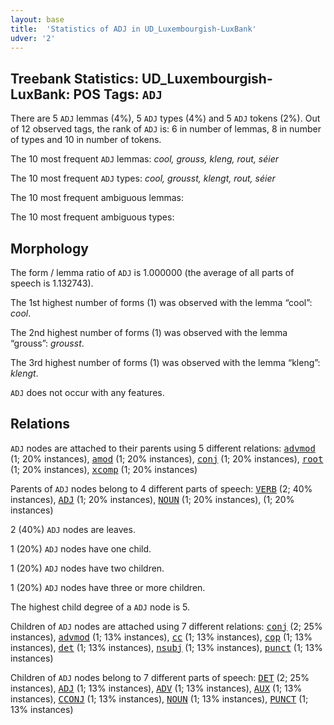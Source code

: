 ```yaml
---
layout: base
title:  'Statistics of ADJ in UD_Luxembourgish-LuxBank'
udver: '2'
---
```


## Treebank Statistics: UD_Luxembourgish-LuxBank: POS Tags: `ADJ`

There are 5 `ADJ` lemmas (4%), 5 `ADJ` types (4%) and 5 `ADJ` tokens (2%).
Out of 12 observed tags, the rank of `ADJ` is: 6 in number of lemmas, 8 in number of types and 10 in number of tokens.

The 10 most frequent `ADJ` lemmas: <em>cool, grouss, kleng, rout, séier</em>

The 10 most frequent `ADJ` types:  <em>cool, grousst, klengt, rout, séier</em>

The 10 most frequent ambiguous lemmas: 

The 10 most frequent ambiguous types:  



## Morphology

The form / lemma ratio of `ADJ` is 1.000000 (the average of all parts of speech is 1.132743).

The 1st highest number of forms (1) was observed with the lemma “cool”: <em>cool</em>.

The 2nd highest number of forms (1) was observed with the lemma “grouss”: <em>grousst</em>.

The 3rd highest number of forms (1) was observed with the lemma “kleng”: <em>klengt</em>.

`ADJ` does not occur with any features.


## Relations

`ADJ` nodes are attached to their parents using 5 different relations: <tt><a href="lb_luxbank-dep-advmod.html">advmod</a></tt> (1; 20% instances), <tt><a href="lb_luxbank-dep-amod.html">amod</a></tt> (1; 20% instances), <tt><a href="lb_luxbank-dep-conj.html">conj</a></tt> (1; 20% instances), <tt><a href="lb_luxbank-dep-root.html">root</a></tt> (1; 20% instances), <tt><a href="lb_luxbank-dep-xcomp.html">xcomp</a></tt> (1; 20% instances)

Parents of `ADJ` nodes belong to 4 different parts of speech: <tt><a href="lb_luxbank-pos-VERB.html">VERB</a></tt> (2; 40% instances), <tt><a href="lb_luxbank-pos-ADJ.html">ADJ</a></tt> (1; 20% instances), <tt><a href="lb_luxbank-pos-NOUN.html">NOUN</a></tt> (1; 20% instances),  (1; 20% instances)

2 (40%) `ADJ` nodes are leaves.

1 (20%) `ADJ` nodes have one child.

1 (20%) `ADJ` nodes have two children.

1 (20%) `ADJ` nodes have three or more children.

The highest child degree of a `ADJ` node is 5.

Children of `ADJ` nodes are attached using 7 different relations: <tt><a href="lb_luxbank-dep-conj.html">conj</a></tt> (2; 25% instances), <tt><a href="lb_luxbank-dep-advmod.html">advmod</a></tt> (1; 13% instances), <tt><a href="lb_luxbank-dep-cc.html">cc</a></tt> (1; 13% instances), <tt><a href="lb_luxbank-dep-cop.html">cop</a></tt> (1; 13% instances), <tt><a href="lb_luxbank-dep-det.html">det</a></tt> (1; 13% instances), <tt><a href="lb_luxbank-dep-nsubj.html">nsubj</a></tt> (1; 13% instances), <tt><a href="lb_luxbank-dep-punct.html">punct</a></tt> (1; 13% instances)

Children of `ADJ` nodes belong to 7 different parts of speech: <tt><a href="lb_luxbank-pos-DET.html">DET</a></tt> (2; 25% instances), <tt><a href="lb_luxbank-pos-ADJ.html">ADJ</a></tt> (1; 13% instances), <tt><a href="lb_luxbank-pos-ADV.html">ADV</a></tt> (1; 13% instances), <tt><a href="lb_luxbank-pos-AUX.html">AUX</a></tt> (1; 13% instances), <tt><a href="lb_luxbank-pos-CCONJ.html">CCONJ</a></tt> (1; 13% instances), <tt><a href="lb_luxbank-pos-NOUN.html">NOUN</a></tt> (1; 13% instances), <tt><a href="lb_luxbank-pos-PUNCT.html">PUNCT</a></tt> (1; 13% instances)

